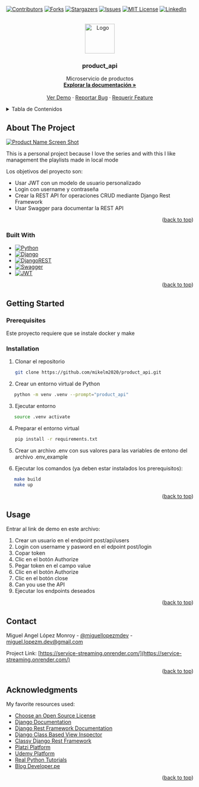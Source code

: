 <!-- Improved compatibility of back to top link: See: https://github.com/othneildrew/Best-README-Template/pull/73 -->
<a name="readme-top"></a>
<!--
*** Thanks for checking out the Best-README-Template. If you have a suggestion
*** that would make this better, please fork the repo and create a pull request
*** or simply open an issue with the tag "enhancement".
*** Don't forget to give the project a star!
*** Thanks again! Now go create something AMAZING! :D
-->



<!-- PROJECT SHIELDS -->
<!--
*** I'm using markdown "reference style" links for readability.
*** Reference links are enclosed in brackets [ ] instead of parentheses ( ).
*** See the bottom of this document for the declaration of the reference variables
*** for contributors-url, forks-url, etc. This is an optional, concise syntax you may use.
*** https://www.markdownguide.org/basic-syntax/#reference-style-links
-->
[![Contributors][contributors-shield]][contributors-url]
[![Forks][forks-shield]][forks-url]
[![Stargazers][stars-shield]][stars-url]
[![Issues][issues-shield]][issues-url]
[![MIT License][license-shield]][license-url]
[![LinkedIn][linkedin-shield]][linkedin-url]



<!-- PROJECT LOGO -->
<br />
<div align="center">
  <a href="https://github.com/mikelm2020/product_api">
    <img src="https://github.com/mikelm2020/product_api/blob/961be498851fc7b1e9d940550e7eb54ea3b2130f/logo.png" alt="Logo" width="80" height="80">
  </a>

  <h3 align="center">product_api</h3>

  <p align="center">
    Microservicio de productos
    <br />
    <a href="https://github.com/mikelm2020/product_api"><strong>Explorar la documentación »</strong></a>
    <br />
    <br />
    <a href="http://localhost:8000/">Ver Demo</a>
    ·
    <a href="https://github.com/mikelm2020/product_api/issues">Reportar Bug</a>
    ·
    <a href="https://github.com/mikelm2020/product_api/issues">Requerir Feature</a>
  </p>
</div>



<!-- TABLE OF CONTENTS -->
<details>
  <summary>Tabla de Contenidos</summary>
  <ol>
    <li>
      <a href="#about-the-project">Acerca del Proyecto</a>
      <ul>
        <li><a href="#built-with">Construido con</a></li>
      </ul>
    </li>
    <li>
      <a href="#getting-started">Empezando</a>
      <ul>
        <li><a href="#prerequisites">Prerequisitos</a></li>
        <li><a href="#installation">Instalación</a></li>
      </ul>
    </li>
    <li><a href="#usage">Uso</a></li>
    <li><a href="#contact">Contacto</a></li>
    <li><a href="#acknowledgments">Agradecimientos</a></li>
  </ol>
</details>



<!-- ABOUT THE PROJECT -->
## About The Project

[![Product Name Screen Shot][product-screenshot]](https://github.com/mikelm2020/product_api/blob/82a8c694a418723faacf992c5dd76b6e328120f8/api_playlists.png)

This is a personal project because I love the series and with this I like management the playlists made in local mode

Los objetivos del proyecto son:
* Usar JWT con un modelo de usuario personalizado
* Login con username y contraseña
* Crear la REST API for operaciones CRUD  mediante Django Rest Framework
* Usar Swagger para documentar la REST API


<p align="right">(<a href="#readme-top">back to top</a>)</p>



### Built With



* [![Python][Python]][Python-url]
* [![Django][Django]][Django-url]
* [![DjangoREST][DjangoREST]][DjangoREST-url]
* [![Swagger][Swagger]][Swagger-url]
* [![JWT][JWT]][JWT-url]


<p align="right">(<a href="#readme-top">back to top</a>)</p>



<!-- GETTING STARTED -->
## Getting Started


### Prerequisites

Este proyecto requiere que se instale docker y make




### Installation


1. Clonar el repositorio
   ```sh
   git clone https://github.com/mikelm2020/product_api.git
   ```
2. Crear un entorno virtual de Python
```sh
   python -m venv .venv --prompt="product_api"
   ```
3. Ejecutar entorno
```sh
   source .venv activate
   ```
4. Preparar el entorno virtual
   ```sh
   pip install -r requirements.txt
   ```
5. Crear un archivo .env con sus valores para las variables de entono del archivo .env_example

6. Ejecutar los comandos (ya deben estar instalados los prerequisitos):
```sh
   make build
   make up
   ```

<p align="right">(<a href="#readme-top">back to top</a>)</p>



<!-- USAGE EXAMPLES -->
## Usage

Entrar al link de demo en este archivo:
1. Crear un usuario en el endpoint post/api/users
2. Login con username y pasword en el edpoint post/login
3. Copar token
4. Clic en el  botón Authorize
5. Pegar token en el campo value
6. Clic en el botón Authorize
7. Clic en  el botón close
8. Can you use the API
9. Ejecutar los endpoints deseados


<p align="right">(<a href="#readme-top">back to top</a>)</p>



<!-- ROADMAP -->

<!-- CONTACT -->
## Contact

Miguel Angel López Monroy - [@miguellopezmdev](https://twitter.com/miguellopezmdev) - miguel.lopezm.dev@gmail.com

Project Link: [https://service-streaming.onrender.com/](https://service-streaming.onrender.com/)

<p align="right">(<a href="#readme-top">back to top</a>)</p>



<!-- ACKNOWLEDGMENTS -->
## Acknowledgments

My favorite resources used:

* [Choose an Open Source License](https://choosealicense.com)
* [Django Documentation](https://docs.djangoproject.com/es/5.2/)
* [Django Rest Framework Documentation](https://www.django-rest-framework.org/)
* [Django Class Based View Inspector](http://ccbv.co.uk/)
* [Classy Django Rest Framework](https://www.cdrf.co/)
* [Platzi Platform](https://platzi.com/)
* [Udemy Platform](https://www.udemy.com/)
* [Real Python Tutorials](https://realpython.com/)
* [Blog Developer.pe](http://www.developerpe.com/)

<p align="right">(<a href="#readme-top">back to top</a>)</p>



<!-- MARKDOWN LINKS & IMAGES -->
<!-- https://www.markdownguide.org/basic-syntax/#reference-style-links -->
[contributors-shield]: https://img.shields.io/github/contributors/mikelm2020/product_api.svg?style=for-the-badge
[contributors-url]: https://github.com/mikelm2020/product_api/graphs/contributors
[forks-shield]: https://img.shields.io/github/forks/mikelm2020/product_api.svg?style=for-the-badge
[forks-url]: https://github.com/mikelm2020/product_api/network/members
[stars-shield]: https://img.shields.io/github/stars/mikelm2020/product_api.svg?style=for-the-badge
[stars-url]: https://github.com/mikelm2020/product_api/stargazers
[issues-shield]: https://img.shields.io/github/issues/mikelm2020/product_api.svg?style=for-the-badge
[issues-url]: https://github.com/mikelm2020/product_api/issues
[license-shield]: https://img.shields.io/github/license/mikelm2020/product_api.svg?style=for-the-badge
[license-url]: https://github.com/mikelm2020/product_api/blob/master/LICENSE.txt
[linkedin-shield]: https://img.shields.io/badge/-LinkedIn-black.svg?style=for-the-badge&logo=linkedin&colorB=555
[linkedin-url]: https://linkedin.com/in/miguellopezmdev
[product-screenshot]: https://github.com/mikelm2020/product_api/blob/82a8c694a418723faacf992c5dd76b6e328120f8/api_playlists.png
[Python]: https://img.shields.io/badge/python-3670A0?style=for-the-badge&logo=python&logoColor=ffdd54
[Python-url]: https://www.python.org/
[Django]: https://img.shields.io/badge/django-%23092E20.svg?style=for-the-badge&logo=django&logoColor=white
[Django-url]: https://docs.djangoproject.com/es/5.2/topics/
[DjangoREST]: https://img.shields.io/badge/DJANGO-REST-ff1709?style=for-the-badge&logo=django&logoColor=white&color=ff1709&labelColor=gray
[DjangoREST-url]: https://www.django-rest-framework.org/
[Swagger]: https://img.shields.io/badge/-Swagger-%23Clojure?style=for-the-badge&logo=swagger&logoColor=white
[Swagger-url]: https://swagger.io/
[JWT]: https://img.shields.io/badge/JWT-black?style=for-the-badge&logo=JSON%20web%20tokens
[JWT-url]: https://jwt.io/